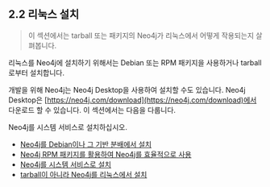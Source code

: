 
## 2.2 리눅스 설치

> 이 섹션에서는 tarball 또는 패키지의 Neo4j가 리눅스에서 어떻게 작용되는지 살펴봅니다. 


리눅스를 Neo4j에 설치하기 위해서는 Debian 또는 RPM 패키지을 사용하거나 tarball로부터 설치합니다. 

개발을 위해 Neo4j는 Neo4j Desktop을 사용하여 설치할 수도 있습니다. Neo4j Desktop은 [https://neo4j.com/download](https://neo4j.com/download)에서 다운로드 할 수 있습니다.
이 섹션에서는 다음을 다룹니다. 

Neo4j를 시스템 서비스로 설치하십시오.

+ [Neo4j를 Debian이나 그 기반 분배에서 설치](/installation/linux/debian.md)
+ [Neo4j RPM 패키지를 활용하여 Neo4j를 효율적으로 사용](/installation/linux/rpm.md)
+ [Neo4j를 시스템 서비스로 설치](/installation/linux/systemd.md)
+ [ tarball이 아니라  Neo4j를 리눅스에서 설치](/installation/linux/tarbell.md)
